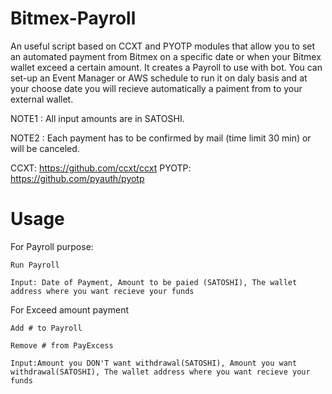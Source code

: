 # Bitmex-Payroll

An useful script based on CCXT and PYOTP modules that allow you to set an automated payment from Bitmex on a specific date or when your Bitmex wallet exceed a certain amount.
It creates a Payroll to use with bot. 
You can set-up an Event Manager or AWS schedule to run it on daly basis and at your choose date you will recieve automatically a paiment from to your external wallet.

NOTE1 : All input amounts are in SATOSHI.

NOTE2 : Each payment has to be confirmed by mail (time limit 30 min) or will be canceled.

CCXT: https://github.com/ccxt/ccxt
PYOTP: https://github.com/pyauth/pyotp

# Usage

For Payroll purpose:
  
    Run Payroll
  
    Input: Date of Payment, Amount to be paied (SATOSHI), The wallet address where you want recieve your funds
  
  
For Exceed amount payment
 
    Add # to Payroll
  
    Remove # from PayExcess
  
    Input:Amount you DON'T want withdrawal(SATOSHI), Amount you want withdrawal(SATOSHI), The wallet address where you want recieve your funds
